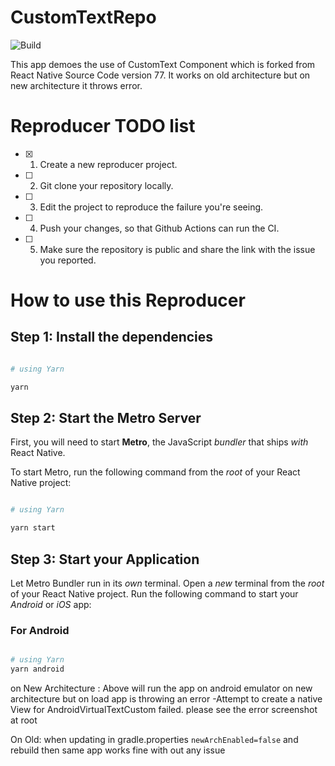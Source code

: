 # CustomTextRepo

![Build](https://github.com/vbansal-bb/CustomTextRepo/workflows/Pre%20Merge%20Checks/badge.svg)

This app demoes the use of CustomText Component which is forked from React Native Source Code version 77.
It works on old architecture but on new architecture it throws error.

# Reproducer TODO list

- [x] 1. Create a new reproducer project.
- [ ] 2. Git clone your repository locally.
- [ ] 3. Edit the project to reproduce the failure you're seeing.
- [ ] 4. Push your changes, so that Github Actions can run the CI.
- [ ] 5. Make sure the repository is public and share the link with the issue you reported.

# How to use this Reproducer

## Step 1: Install the dependencies 

```bash

# using Yarn

yarn 
```

## Step 2: Start the Metro Server

First, you will need to start **Metro**, the JavaScript _bundler_ that ships _with_ React Native.

To start Metro, run the following command from the _root_ of your React Native project:

```bash

# using Yarn

yarn start
```

## Step 3: Start your Application

Let Metro Bundler run in its _own_ terminal. Open a _new_ terminal from the _root_ of your React Native project. Run the following command to start your _Android_ or _iOS_ app:

### For Android

```bash

# using Yarn
yarn android
```
on New Architecture : Above will run the app on android emulator on new architecture but on load app is throwing an error -Attempt to create a native View for AndroidVirtualTextCustom failed. please see the error screenshot at root

On Old: when updating in gradle.properties `newArchEnabled=false` and rebuild then same app works fine with out any issue


```
